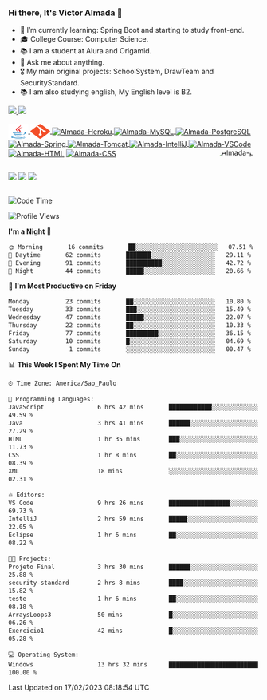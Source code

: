 ### Hi there, It's Victor Almada 👋


- 🌱 I’m currently learning: Spring Boot and starting to study front-end.
- 🎓 College Course: Computer Science.
- 📚  I am a student at Alura and Origamid.
- 💬 Ask me about anything.
- 🎖 My main original projects: SchoolSystem, DrawTeam and SecurityStandard.
- 📚 I am also studying english, My English level is B2.
 
<div>
<a href="https://github.com/Almadavic">
<img height="180em" src="https://github-readme-stats.vercel.app/api?username=Almadavic&showw_icons=true&theme=dark&include_all_commits=true&count_private=true">
<img height="180em" src="https://github-readme-stats.vercel.app/api/top-langs/?username=Almadavic&layout=compact&langs_count=16&theme=dracula">
</div>

<div style="display: inline_block"><br>
  <img align="center" alt="Almada-Java" height="30" width="40" src="https://raw.githubusercontent.com/devicons/devicon/master/icons/java/java-original.svg">
  <img align="center" alt="Almada-Git" height="30" width="40" src="https://raw.githubusercontent.com/devicons/devicon/master/icons/git/git-original.svg">
  <img align="center" alt="Almada-Heroku" height="30" width="40" src="https://cdn.jsdelivr.net/gh/devicons/devicon/icons/heroku/heroku-plain-wordmark.svg" />             
  <img align="center" alt="Almada-MySQL" height="30" width="40" src="https://cdn.jsdelivr.net/gh/devicons/devicon/icons/mysql/mysql-original-wordmark.svg" />
  <img align="center" alt="Almada-PostgreSQL" height="30" width="40" src="https://cdn.jsdelivr.net/gh/devicons/devicon/icons/postgresql/postgresql-plain-wordmark.svg" />
  <img align="center" alt="Almada-Spring" height="30" width="40" src="https://cdn.jsdelivr.net/gh/devicons/devicon/icons/spring/spring-original-wordmark.svg" />
  <img align="center" alt="Almada-Tomcat" height="30" width="40" src="https://cdn.jsdelivr.net/gh/devicons/devicon/icons/tomcat/tomcat-original-wordmark.svg" />
   <img align="center" alt="Almada-IntelliJ" height="30" width="40" src="https://cdn.jsdelivr.net/gh/devicons/devicon/icons/intellij/intellij-original.svg" />
   <img align="center" alt="Almada-VSCode" height="30" width="40" src="https://cdn.jsdelivr.net/gh/devicons/devicon/icons/vscode/vscode-original.svg" />
   <img align="center" alt="Almada-HTML" height="30" width="40" src="https://cdn.jsdelivr.net/gh/devicons/devicon/icons/html5/html5-original.svg" />
   <img align="center" alt="Almada-CSS" height="30" width="40" src="https://cdn.jsdelivr.net/gh/devicons/devicon/icons/css3/css3-original.svg" />
  <img align="right" alt="Almada-pic" height="150" style="border-radius:50px;" src="https://user-images.githubusercontent.com/85299065/185514627-94fcf387-edc6-4c24-88f1-b4873ccd49e9.png">
</div>
  
  ##
 
<div> 
  <a href="https://www.youtube.com/channel/UCUrcUNA90M_ZqLEcQxd3UNA" target="_blank"><img src="https://img.shields.io/badge/YouTube-FF0000?style=for-the-badge&logo=youtube&logoColor=white" target="_blank"></a>
 <a href = "mailto:almadavic@live.com"><img src="https://img.shields.io/badge/-Gmail-%23333?style=for-the-badge&logo=gmail&logoColor=white" target="_blank"></a>
  <a href="https://www.linkedin.com/in/victoralmada/" target="_blank"><img src="https://img.shields.io/badge/-LinkedIn-%230077B5?style=for-the-badge&logo=linkedin&logoColor=white" target="_blank"></a> 
</div>

##

<!--START_SECTION:waka-->
![Code Time](http://img.shields.io/badge/Code%20Time-213%20hrs%2043%20mins-blue)

![Profile Views](http://img.shields.io/badge/Profile%20Views-7-blue)

**I'm a Night 🦉** 

```text
🌞 Morning       16 commits       ██░░░░░░░░░░░░░░░░░░░░░░░   07.51 % 
🌆 Daytime       62 commits       ███████░░░░░░░░░░░░░░░░░░   29.11 % 
🌃 Evening       91 commits       ██████████░░░░░░░░░░░░░░░   42.72 % 
🌙 Night         44 commits       █████░░░░░░░░░░░░░░░░░░░░   20.66 % 

```
📅 **I'm Most Productive on Friday** 

```text
Monday          23 commits       ██░░░░░░░░░░░░░░░░░░░░░░░   10.80 % 
Tuesday         33 commits       ███░░░░░░░░░░░░░░░░░░░░░░   15.49 % 
Wednesday       47 commits       █████░░░░░░░░░░░░░░░░░░░░   22.07 % 
Thursday        22 commits       ██░░░░░░░░░░░░░░░░░░░░░░░   10.33 % 
Friday          77 commits       █████████░░░░░░░░░░░░░░░░   36.15 % 
Saturday        10 commits       █░░░░░░░░░░░░░░░░░░░░░░░░   04.69 % 
Sunday           1 commits       ░░░░░░░░░░░░░░░░░░░░░░░░░   00.47 % 

```


📊 **This Week I Spent My Time On** 

```text
⌚︎ Time Zone: America/Sao_Paulo

💬 Programming Languages: 
JavaScript               6 hrs 42 mins       ████████████░░░░░░░░░░░░░   49.59 % 
Java                     3 hrs 41 mins       ██████░░░░░░░░░░░░░░░░░░░   27.29 % 
HTML                     1 hr 35 mins        ███░░░░░░░░░░░░░░░░░░░░░░   11.73 % 
CSS                      1 hr 8 mins         ██░░░░░░░░░░░░░░░░░░░░░░░   08.39 % 
XML                      18 mins             ░░░░░░░░░░░░░░░░░░░░░░░░░   02.31 % 

🔥 Editors: 
VS Code                  9 hrs 26 mins       █████████████████░░░░░░░░   69.73 % 
IntelliJ                 2 hrs 59 mins       █████░░░░░░░░░░░░░░░░░░░░   22.05 % 
Eclipse                  1 hr 6 mins         ██░░░░░░░░░░░░░░░░░░░░░░░   08.22 % 

🐱‍💻 Projects: 
Projeto Final            3 hrs 30 mins       ██████░░░░░░░░░░░░░░░░░░░   25.88 % 
security-standard        2 hrs 8 mins        ████░░░░░░░░░░░░░░░░░░░░░   15.82 % 
teste                    1 hr 6 mins         ██░░░░░░░░░░░░░░░░░░░░░░░   08.18 % 
ArraysLoops3             50 mins             █░░░░░░░░░░░░░░░░░░░░░░░░   06.26 % 
Exercicio1               42 mins             █░░░░░░░░░░░░░░░░░░░░░░░░   05.28 % 

💻 Operating System: 
Windows                  13 hrs 32 mins      █████████████████████████   100.00 % 

```


 Last Updated on 17/02/2023 08:18:54 UTC
<!--END_SECTION:waka-->
